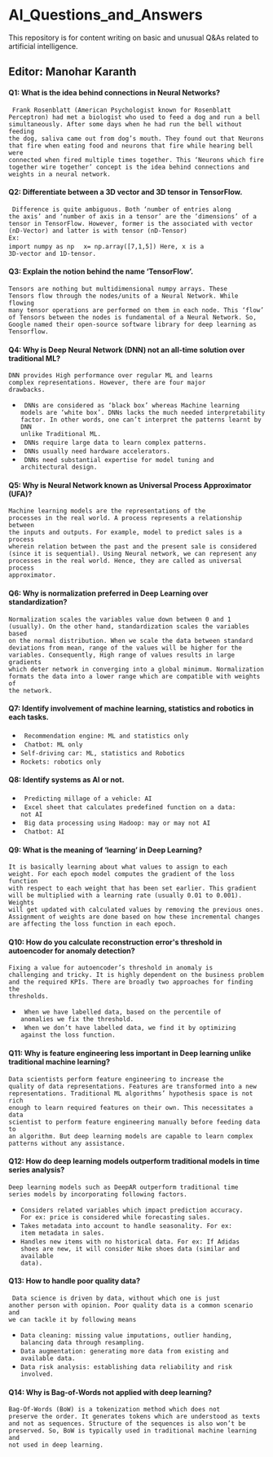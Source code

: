 # AI_Questions_and_Answers
This repository is for content writing on basic and unusual Q&As related to artificial intelligence.<br/>
## Editor: Manohar Karanth


#### Q1: What is the idea behind connections in Neural Networks?
<code> Frank Rosenblatt (American Psychologist known for Rosenblatt Perceptron) had met a biologist who used to feed a dog and run a bell simultaneously. After some days when he had run the bell without feeding the dog, saliva came out from dog’s mouth. They found out that Neurons that fire when eating food and neurons that fire while hearing bell were connected when fired multiple times together. This ‘Neurons which fire together wire together’ concept is the idea behind connections and weights in a neural network.</code>
#### Q2: Differentiate between a 3D vector and 3D tensor in TensorFlow.
<code> Difference is quite ambiguous. Both ‘number of entries along the axis’ and ‘number of axis in a tensor’ are the ‘dimensions’ of a tensor in TensorFlow. However, former is the associated with vector (nD-Vector) and latter is with tensor (nD-Tensor) </code> 
</br><code>Ex:  import numpy as np </code>
<code>     x= np.array([7,1,5]) 
           Here, x is a 3D-vector and 1D-tensor. </code>
#### Q3: Explain the notion behind the name ‘TensorFlow’.
<code>Tensors are nothing but multidimensional numpy arrays. These Tensors flow through the nodes/units of a Neural Network. While flowing many tensor operations are performed on them in each node. This ‘flow’ of Tensors between the nodes is fundamental of a Neural Network. So, Google named their open-source software library for deep learning as Tensorflow.</code>
#### Q4: Why is Deep Neural Network (DNN) not an all-time solution over traditional ML?
<code>DNN provides High performance over regular ML and learns complex representations. However, there are four major drawbacks.</code>
- <code> DNNs are considered as ‘black box’ whereas Machine learning models are ‘white box’. DNNs lacks the much needed interpretability factor. In other words, one can’t interpret the patterns learnt by DNN unlike Traditional ML.</code>
- <code> DNNs require large data to learn complex patterns. </code>
- <code> DNNs usually need hardware accelerators. </code>
- <code> DNNs need substantial expertise for model tuning and architectural design.</code>
#### Q5: Why is Neural Network known as Universal Process Approximator (UFA)?
<code>Machine learning models are the representations of the processes in the real world. A process represents a relationship between the inputs and outputs. For example, model to predict sales is a process wherein relation between the past and the present sale is considered (since it is sequential). Using Neural network, we can represent any processes in the real world. Hence, they are called as universal process approximator.
</code>
#### Q6: Why is normalization preferred in Deep Learning over standardization?
<code>Normalization scales the variables value down between 0 and 1 (usually). On the other hand, standardization scales the variables based on the normal distribution. When we scale the data between standard deviations from mean, range of the values will be higher for the variables. Consequently, High range of values results in large gradients which deter network in converging into a global minimum. Normalization formats the data into a lower range which are compatible with weights of the network. </code>
#### Q7: Identify involvement of machine learning, statistics and robotics in each tasks.
- <code> Recommendation engine: ML and statistics only  </code>
- <code> Chatbot: ML only  </code>
- <code>Self-driving car: ML, statistics and Robotics  </code>
- <code>Rockets: robotics only  </code> 
#### Q8: Identify systems as AI or not.
- <code> Predicting millage of a vehicle: AI </code>
- <code> Excel sheet that calculates predefined function on a data: not AI </code>
- <code> Big data processing using Hadoop: may or may not AI </code>
- <code> Chatbot: AI </code>
#### Q9: What is the meaning of ‘learning’ in Deep Learning?
<code>It is basically learning about what values to assign to each weight. For each epoch model computes the gradient of the loss function with respect to each weight that has been set earlier. This gradient will be multiplied with a learning rate (usually 0.01 to 0.001).  Weights will get updated  with calculated values by removing the previous ones. Assignment of weights are done based on how these incremental changes are affecting the loss function in each epoch.</code>
#### Q10: How do you calculate reconstruction error's threshold in autoencoder for anomaly detection?
<code>Fixing a value for autoencoder’s threshold in anomaly is challenging and tricky. It is highly dependent on the business problem and the required KPIs. There are broadly two approaches for finding the thresholds. </code>
- <code> When we have labelled data, based on the percentile of anomalies we fix the threshold. </code>
- <code> When we don’t have labelled data, we find it by optimizing against the loss function. </code>
#### Q11: Why is feature engineering less important in Deep learning unlike traditional machine learning?
<code>Data scientists perform feature engineering to increase the quality of data representations. Features are transformed into a new representations. Traditional ML algorithms’ hypothesis space is not rich enough to learn required features on their own. This necessitates a data scientist to perform feature engineering manually before feeding data to an algorithm. But deep learning models are capable to learn complex patterns without any assistance.</code>
#### Q12: How do deep learning models outperform traditional models in time series analysis?
<code>Deep learning models such as DeepAR outperform traditional time series models by incorporating following factors.</code>
- <code>Considers related variables which impact prediction accuracy. For ex: price is considered while forecasting sales. </code>
- <code>Takes metadata into account to handle seasonality. For ex: item metadata in sales.</code>
- <code>Handles new items with no historical data. For ex: If Adidas shoes are new, it will consider Nike shoes data (similar and available data). </code>
#### Q13: How to handle poor quality data?
<code> Data science is driven by data, without which one is just another person with opinion. Poor quality data is a common scenario and we can tackle it by following means</code>
- <code>Data cleaning: missing value imputations, outlier handing, balancing data through resampling. </code>
- <code>Data augmentation: generating more data from existing and available data. </code>
- <code>Data risk analysis: establishing data reliability and risk involved. </code> 
#### Q14: Why is Bag-of-Words not applied with deep learning?
<code>Bag-Of-Words (BoW) is a tokenization method which does not preserve the order. It generates tokens which are understood as texts and not as sequences. Structure of the sequences is also won’t be preserved. So, BoW is typically used in traditional machine learning and not used in deep learning.</code>
